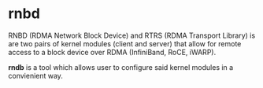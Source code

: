 
rnbd
====

RNBD (RDMA Network Block Device) and RTRS (RDMA Transport Library) is
are two pairs of kernel modules (client and server) that allow for
remote access to a block device over RDMA (InfiniBand, RoCE, iWARP).

**rndb** is a tool which allows user to configure said kernel modules
in a convienient way.
